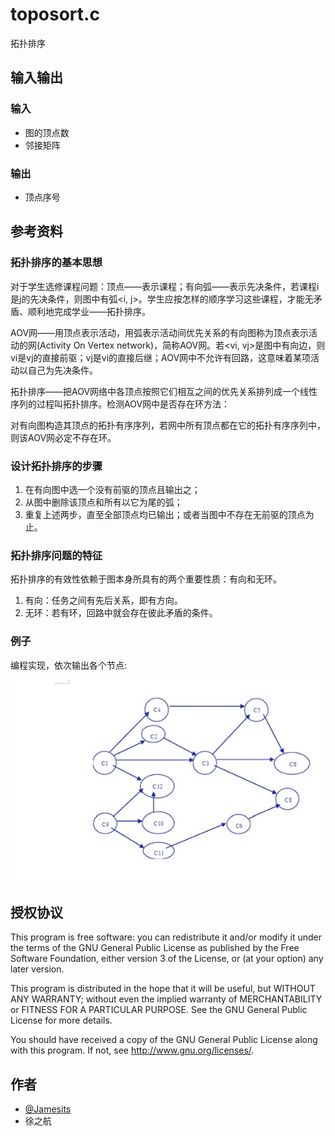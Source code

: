 # toposort.c

拓扑排序

## 输入输出

### 输入

 * 图的顶点数
 * 邻接矩阵
 
### 输出

 * 顶点序号

## 参考资料

### 拓扑排序的基本思想

对于学生选修课程问题：顶点——表示课程；有向弧——表示先决条件，若课程i是j的先决条件，则图中有弧<i, j>。学生应按怎样的顺序学习这些课程，才能无矛盾、顺利地完成学业——拓扑排序。

AOV网——用顶点表示活动，用弧表示活动间优先关系的有向图称为顶点表示活动的网(Activity On Vertex network)，简称AOV网。若<vi, vj>是图中有向边，则vi是vj的直接前驱；vj是vi的直接后继；AOV网中不允许有回路，这意味着某项活动以自己为先决条件。

拓扑排序——把AOV网络中各顶点按照它们相互之间的优先关系排列成一个线性序列的过程叫拓扑排序。检测AOV网中是否存在环方法：

对有向图构造其顶点的拓扑有序序列，若网中所有顶点都在它的拓扑有序序列中，则该AOV网必定不存在环。

### 设计拓扑排序的步骤

1. 在有向图中选一个没有前驱的顶点且输出之；
2. 从图中删除该顶点和所有以它为尾的弧；
3. 重复上述两步，直至全部顶点均已输出；或者当图中不存在无前驱的顶点为止。

### 拓扑排序问题的特征

拓扑排序的有效性依赖于图本身所具有的两个重要性质：有向和无环。

1. 有向：任务之间有先后关系，即有方向。
2. 无环：若有环，回路中就会存在彼此矛盾的条件。

### 例子

编程实现，依次输出各个节点:

![Example 1](example1.jpg)

## 授权协议

This program is free software: you can redistribute it and/or modify
it under the terms of the GNU General Public License as published by
the Free Software Foundation, either version 3 of the License, or
(at your option) any later version.

This program is distributed in the hope that it will be useful,
but WITHOUT ANY WARRANTY; without even the implied warranty of
MERCHANTABILITY or FITNESS FOR A PARTICULAR PURPOSE.  See the
GNU General Public License for more details.

You should have received a copy of the GNU General Public License
along with this program.  If not, see <http://www.gnu.org/licenses/>.

## 作者

 * [@Jamesits](https://github.com/Jamesits)
 * 徐之航